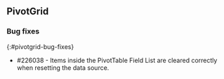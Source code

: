 ## PivotGrid

### Bug fixes
{:#pivotgrid-bug-fixes}

* \#226038 - Items inside the PivotTable Field List are cleared correctly when resetting the data source.
